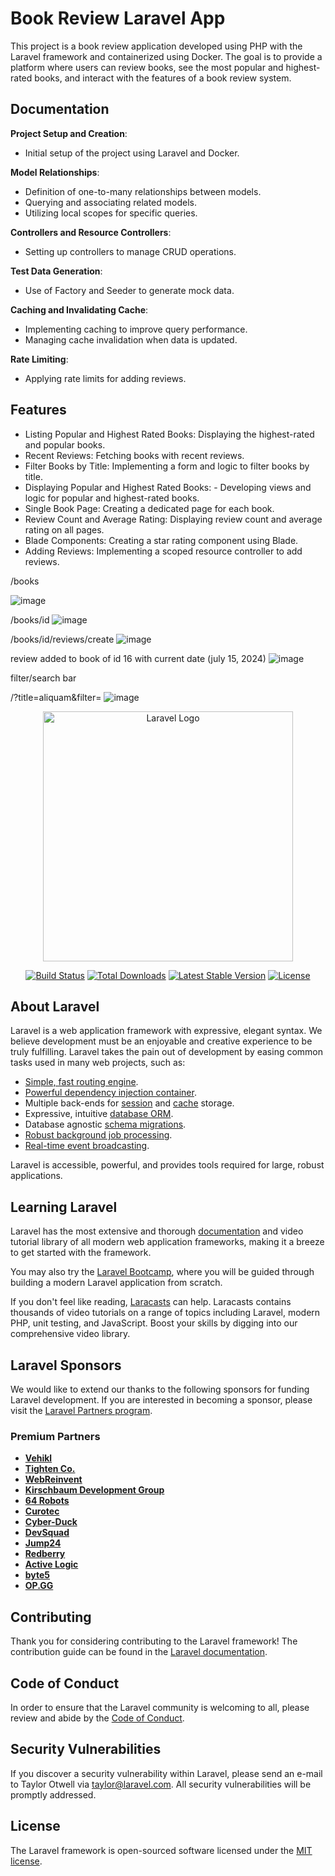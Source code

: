 # Book Review Laravel App

This project is a book review application developed using PHP with the Laravel framework and containerized using Docker. The goal is to provide a platform where users can review books, see the most popular and highest-rated books, and interact with the features of a book review system.

## Documentation

**Project Setup and Creation**:

-   Initial setup of the project using Laravel and Docker.

**Model Relationships**:

-   Definition of one-to-many relationships between models.
-   Querying and associating related models.
-   Utilizing local scopes for specific queries.

**Controllers and Resource Controllers**:

-   Setting up controllers to manage CRUD operations.

**Test Data Generation**:

-   Use of Factory and Seeder to generate mock data.

**Caching and Invalidating Cache**:

-   Implementing caching to improve query performance.
-   Managing cache invalidation when data is updated.

**Rate Limiting**:

-   Applying rate limits for adding reviews.

## Features

-   Listing Popular and Highest Rated Books: Displaying the highest-rated and popular books.
-   Recent Reviews: Fetching books with recent reviews.
-   Filter Books by Title: Implementing a form and logic to filter books by title.
-   Displaying Popular and Highest Rated Books: - Developing views and logic for popular and highest-rated books.
-   Single Book Page: Creating a dedicated page for each book.
-   Review Count and Average Rating: Displaying review count and average rating on all pages.
-   Blade Components: Creating a star rating component using Blade.
-   Adding Reviews: Implementing a scoped resource controller to add reviews.


/books

![image](https://github.com/user-attachments/assets/a8a740be-508e-4c1e-b581-45af4f50b250)

/books/id
![image](https://github.com/user-attachments/assets/76b0ddba-6c65-476b-b41d-fb835be3ceee)

/books/id/reviews/create
![image](https://github.com/user-attachments/assets/947ae22a-8a55-4c55-ad32-ff1161b5c86c)

review added to book of id 16 with current date (july 15, 2024)
![image](https://github.com/user-attachments/assets/2fefb3fd-292c-4d36-bbbb-f9762afbe062)

filter/search bar

/?title=aliquam&filter=
![image](https://github.com/user-attachments/assets/8f65e8f4-a2ee-4362-bc12-6558179d782e)



<p align="center"><a href="https://laravel.com" target="_blank"><img src="https://raw.githubusercontent.com/laravel/art/master/logo-lockup/5%20SVG/2%20CMYK/1%20Full%20Color/laravel-logolockup-cmyk-red.svg" width="400" alt="Laravel Logo"></a></p>

<p align="center">
<a href="https://github.com/laravel/framework/actions"><img src="https://github.com/laravel/framework/workflows/tests/badge.svg" alt="Build Status"></a>
<a href="https://packagist.org/packages/laravel/framework"><img src="https://img.shields.io/packagist/dt/laravel/framework" alt="Total Downloads"></a>
<a href="https://packagist.org/packages/laravel/framework"><img src="https://img.shields.io/packagist/v/laravel/framework" alt="Latest Stable Version"></a>
<a href="https://packagist.org/packages/laravel/framework"><img src="https://img.shields.io/packagist/l/laravel/framework" alt="License"></a>
</p>

## About Laravel

Laravel is a web application framework with expressive, elegant syntax. We believe development must be an enjoyable and creative experience to be truly fulfilling. Laravel takes the pain out of development by easing common tasks used in many web projects, such as:

-   [Simple, fast routing engine](https://laravel.com/docs/routing).
-   [Powerful dependency injection container](https://laravel.com/docs/container).
-   Multiple back-ends for [session](https://laravel.com/docs/session) and [cache](https://laravel.com/docs/cache) storage.
-   Expressive, intuitive [database ORM](https://laravel.com/docs/eloquent).
-   Database agnostic [schema migrations](https://laravel.com/docs/migrations).
-   [Robust background job processing](https://laravel.com/docs/queues).
-   [Real-time event broadcasting](https://laravel.com/docs/broadcasting).

Laravel is accessible, powerful, and provides tools required for large, robust applications.

## Learning Laravel

Laravel has the most extensive and thorough [documentation](https://laravel.com/docs) and video tutorial library of all modern web application frameworks, making it a breeze to get started with the framework.

You may also try the [Laravel Bootcamp](https://bootcamp.laravel.com), where you will be guided through building a modern Laravel application from scratch.

If you don't feel like reading, [Laracasts](https://laracasts.com) can help. Laracasts contains thousands of video tutorials on a range of topics including Laravel, modern PHP, unit testing, and JavaScript. Boost your skills by digging into our comprehensive video library.

## Laravel Sponsors

We would like to extend our thanks to the following sponsors for funding Laravel development. If you are interested in becoming a sponsor, please visit the [Laravel Partners program](https://partners.laravel.com).

### Premium Partners

-   **[Vehikl](https://vehikl.com/)**
-   **[Tighten Co.](https://tighten.co)**
-   **[WebReinvent](https://webreinvent.com/)**
-   **[Kirschbaum Development Group](https://kirschbaumdevelopment.com)**
-   **[64 Robots](https://64robots.com)**
-   **[Curotec](https://www.curotec.com/services/technologies/laravel/)**
-   **[Cyber-Duck](https://cyber-duck.co.uk)**
-   **[DevSquad](https://devsquad.com/hire-laravel-developers)**
-   **[Jump24](https://jump24.co.uk)**
-   **[Redberry](https://redberry.international/laravel/)**
-   **[Active Logic](https://activelogic.com)**
-   **[byte5](https://byte5.de)**
-   **[OP.GG](https://op.gg)**

## Contributing

Thank you for considering contributing to the Laravel framework! The contribution guide can be found in the [Laravel documentation](https://laravel.com/docs/contributions).

## Code of Conduct

In order to ensure that the Laravel community is welcoming to all, please review and abide by the [Code of Conduct](https://laravel.com/docs/contributions#code-of-conduct).

## Security Vulnerabilities

If you discover a security vulnerability within Laravel, please send an e-mail to Taylor Otwell via [taylor@laravel.com](mailto:taylor@laravel.com). All security vulnerabilities will be promptly addressed.

## License

The Laravel framework is open-sourced software licensed under the [MIT license](https://opensource.org/licenses/MIT).
